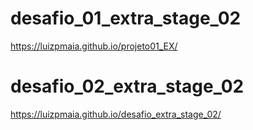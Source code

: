# desafio_01_extra_stage_02
https://luizpmaia.github.io/projeto01_EX/
# desafio_02_extra_stage_02
https://luizpmaia.github.io/desafio_extra_stage_02/
